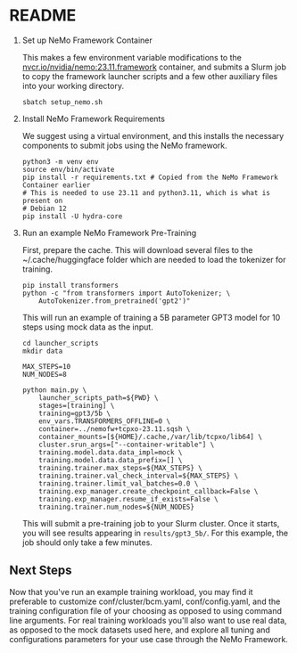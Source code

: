 README
======

1. Set up NeMo Framework Container

   This makes a few environment variable modifications to the [nvcr.io/nvidia/nemo:23.11.framework](https://catalog.ngc.nvidia.com/orgs/nvidia/containers/nemo)
   container, and submits a Slurm job to copy the framework launcher scripts and a
   few other auxiliary files into your working directory.

   ```shell
   sbatch setup_nemo.sh
   ```

2. Install NeMo Framework Requirements

   We suggest using a virtual environment, and this installs the necessary
   components to submit jobs using the NeMo
   framework.

   ```shell
   python3 -m venv env
   source env/bin/activate
   pip install -r requirements.txt # Copied from the NeMo Framework Container earlier
   # This is needed to use 23.11 and python3.11, which is what is present on
   # Debian 12
   pip install -U hydra-core
   ```

3. Run an example NeMo Framework Pre-Training

   First, prepare the cache. This will download several files to the 
   ~/.cache/huggingface folder which are needed to load the tokenizer for 
   training.
   
   ```shell
   pip install transformers
   python -c "from transformers import AutoTokenizer; \
       AutoTokenizer.from_pretrained('gpt2')"
   ```

   This will run an example of training a 5B parameter GPT3 model for 10 steps
   using mock data as the input.

   ```shell
   cd launcher_scripts
   mkdir data

   MAX_STEPS=10
   NUM_NODES=8

   python main.py \
       launcher_scripts_path=${PWD} \
       stages=[training] \
       training=gpt3/5b \
       env_vars.TRANSFORMERS_OFFLINE=0 \
       container=../nemofw+tcpxo-23.11.sqsh \
       container_mounts=[${HOME}/.cache,/var/lib/tcpxo/lib64] \
       cluster.srun_args=["--container-writable"] \
       training.model.data.data_impl=mock \
       training.model.data.data_prefix=[] \
       training.trainer.max_steps=${MAX_STEPS} \
       training.trainer.val_check_interval=${MAX_STEPS} \
       training.trainer.limit_val_batches=0.0 \
       training.exp_manager.create_checkpoint_callback=False \
       training.exp_manager.resume_if_exists=False \
       training.trainer.num_nodes=${NUM_NODES}
   ```

   This will submit a pre-training job to your Slurm cluster. Once it starts, you
   will see results appearing in `results/gpt3_5b/`. For this example, the job
   should only take a few minutes.

Next Steps
----------

Now that you've run an example training workload, you may find it preferable to
customize conf/cluster/bcm.yaml, conf/config.yaml, and the training
configuration file of your choosing as opposed to using command line arguments.
For real training workloads you'll also want to use real data, as opposed to
the mock datasets used here, and explore all tuning and configurations
parameters for your use case through the NeMo Framework.
